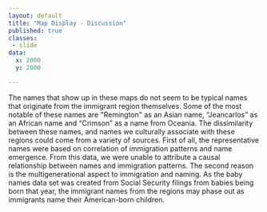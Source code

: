 ```yaml
---
layout: default
title: "Map Display - Discussion"
published: true
classes:
 - slide
data:
  x: 2000
  y: 2000

---
```


The names that show up in these maps do not seem to be typical names that originate from the immigrant region themselves. Some of the most notable of these names are "Remington" as an Asian name, “Jeancarlos” as an African name and “Crimson” as a name from Oceania. The dissimilarity between these names, and names we culturally associate with these regions could come from a variety of sources. First of all, the representative names were based on correlation of immigration patterns and name emergence. From this data, we were unable to attribute a causal relationship between names and immigration patterns. The second reason is the multigenerational aspect to immigration and naming. As the baby names data set was created from Social Security filings from babies being born that year, the immigrant names from the regions may phase out as immigrants name their American-born children.
